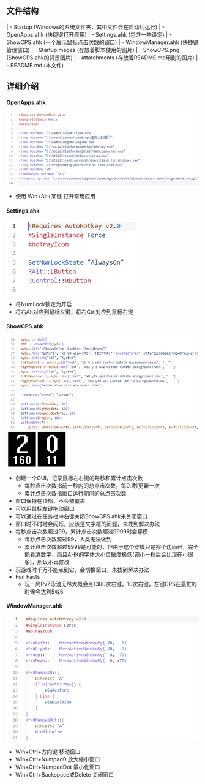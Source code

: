 ## 文件结构
| - Startup (Windows的系统文件夹，其中文件会在启动后运行)
    | - OpenApps.ahk (快捷键打开应用)
    | - Settings.ahk (包含一些设定)
    | - ShowCPS.ahk (一个展示鼠标点击次数的窗口)
    | - WindowManager.ahk (快捷键管理窗口)
| - StartupImages (存放着脚本使用的图片)
    | - ShowCPS.png (ShowCPS.ahk的背景图片)
| - attatchments (存放着README.md用到的图片)
| - README.md (本文件)

## 详细介绍

#### OpenApps.ahk
![[Pasted image 20230110103248.png]](attatchments/Pasted%20image%2020230110103248.png)
* 使用 Win+Alt+某键 打开常用应用

#### Settings.ahk
![[Pasted image 20230110103555.png]](attatchments/Pasted%20image%2020230110103555.png)
* 将NumLock锁定为开启
* 将右Alt对应到鼠标左键，将右Ctrl对应到鼠标右键

#### ShowCPS.ahk
![[Pasted image 20230110103822.png]](attatchments/Pasted%20image%2020230110103822.png)
![[Pasted image 20230110103933.png]](attatchments/Pasted%20image%2020230110103933.png)
* 创建一个GUI，记录鼠标左右键的每秒和累计点击次数 
	* 每秒点击次数指前一秒内的总点击次数，每0.1秒更新一次
	* 累计点击次数指窗口运行期间的总点击次数
* 窗口保持在顶部，不会被覆盖
* 可以用鼠标左键拖动窗口
* 可以通过在任务栏中右键关闭ShowCPS.ahk来关闭窗口
* 窗口时不时地会闪烁，应该是文字框的问题，未找到解决办法
* 每秒点击次数超过99，累计点击次数超过9999时会穿模
	* 每秒点击次数超过99，人类无法做到
	* 累计点击次数超过9999是可能的，但由于这个穿模只是擦个边而已，完全能看清数字，而且AHK的字体大小灵敏度极低(调小一档后会比现在小很多)，所以不再修改
* 玩游戏时千万不能点到它，会切换窗口，未找到解决办法
* Fun Facts
	* 玩一局PvZ泳池无尽大概会点1300次左键，10次右键，左键CPS在最忙的时候会达到5或6

#### WindowManager.ahk
![[Pasted image 20230110105214.png]](attatchments/Pasted%20image%2020230110105214.png)
* Win+Ctrl+方向键 移动窗口
* Win+Ctrl+Numpad0 放大缩小窗口
* Win+Ctrl+NumpadDot 最小化窗口
* Win+Ctrl+Backspace或Delete 关闭窗口
